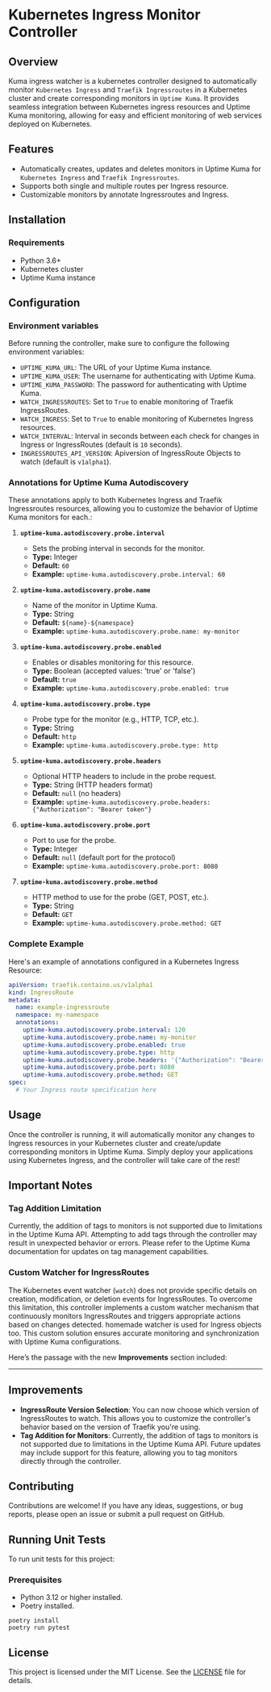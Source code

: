 # Kubernetes Ingress Monitor Controller

## Overview

Kuma ingress watcher is a kubernetes controller designed to automatically monitor `Kubernetes Ingress` and `Traefik Ingressroutes` in a Kubernetes cluster and create corresponding monitors in `Uptime Kuma`. It provides seamless integration between Kubernetes ingress resources and Uptime Kuma monitoring, allowing for easy and efficient monitoring of web services deployed on Kubernetes.

## Features

- Automatically creates, updates and deletes monitors in Uptime Kuma for `Kubernetes Ingress` and `Traefik Ingressroutes`.
- Supports both single and multiple routes per Ingress resource.
- Customizable monitors by annotate Ingressroutes and Ingress.

## Installation

### Requirements

- Python 3.6+
- Kubernetes cluster
- Uptime Kuma instance


## Configuration

### Environment variables
Before running the controller, make sure to configure the following environment variables:

- `UPTIME_KUMA_URL`: The URL of your Uptime Kuma instance.
- `UPTIME_KUMA_USER`: The username for authenticating with Uptime Kuma.
- `UPTIME_KUMA_PASSWORD`: The password for authenticating with Uptime Kuma.
- `WATCH_INGRESSROUTES`: Set to `True` to enable monitoring of Traefik IngressRoutes.
- `WATCH_INGRESS`: Set to `True` to enable monitoring of Kubernetes Ingress resources.
- `WATCH_INTERVAL`: Interval in seconds between each check for changes in Ingress or IngressRoutes (default is `10` seconds).
- `INGRESSROUTES_API_VERSION`: Apiversion of IngressRoute Objects to watch (default is `v1alpha1`).

### Annotations for Uptime Kuma Autodiscovery

These annotations apply to both Kubernetes Ingress and Traefik Ingressroutes resources, allowing you to customize the behavior of Uptime Kuma monitors for each.:

1. **`uptime-kuma.autodiscovery.probe.interval`**
   - Sets the probing interval in seconds for the monitor.
   - **Type:** Integer
   - **Default:** `60`
   - **Example:** `uptime-kuma.autodiscovery.probe.interval: 60`

2. **`uptime-kuma.autodiscovery.probe.name`**
   - Name of the monitor in Uptime Kuma.
   - **Type:** String
   - **Default:** `${name}-${namespace}`
   - **Example:** `uptime-kuma.autodiscovery.probe.name: my-monitor`

3. **`uptime-kuma.autodiscovery.probe.enabled`**
   - Enables or disables monitoring for this resource.
   - **Type:** Boolean (accepted values: 'true' or 'false')
   - **Default:** `true`
   - **Example:** `uptime-kuma.autodiscovery.probe.enabled: true`

4. **`uptime-kuma.autodiscovery.probe.type`**
   - Probe type for the monitor (e.g., HTTP, TCP, etc.).
   - **Type:** String
   - **Default:** `http`
   - **Example:** `uptime-kuma.autodiscovery.probe.type: http`

5. **`uptime-kuma.autodiscovery.probe.headers`**
   - Optional HTTP headers to include in the probe request.
   - **Type:** String (HTTP headers format)
   - **Default:** `null` (no headers)
   - **Example:** `uptime-kuma.autodiscovery.probe.headers: {"Authorization": "Bearer token"}`

6. **`uptime-kuma.autodiscovery.probe.port`**
   - Port to use for the probe.
   - **Type:** Integer
   - **Default:** `null` (default port for the protocol)
   - **Example:** `uptime-kuma.autodiscovery.probe.port: 8080`

7. **`uptime-kuma.autodiscovery.probe.method`**
   - HTTP method to use for the probe (GET, POST, etc.).
   - **Type:** String
   - **Default:** `GET`
   - **Example:** `uptime-kuma.autodiscovery.probe.method: GET`

### Complete Example

Here's an example of annotations configured in a Kubernetes Ingress Resource:

```yaml
apiVersion: traefik.containo.us/v1alpha1
kind: IngressRoute
metadata:
  name: example-ingressroute
  namespace: my-namespace
  annotations:
    uptime-kuma.autodiscovery.probe.interval: 120
    uptime-kuma.autodiscovery.probe.name: my-monitor
    uptime-kuma.autodiscovery.probe.enabled: true
    uptime-kuma.autodiscovery.probe.type: http
    uptime-kuma.autodiscovery.probe.headers: '{"Authorization": "Bearer token"}'
    uptime-kuma.autodiscovery.probe.port: 8080
    uptime-kuma.autodiscovery.probe.method: GET
spec:
  # Your Ingress route specification here
```


## Usage

Once the controller is running, it will automatically monitor any changes to Ingress resources in your Kubernetes cluster and create/update corresponding monitors in Uptime Kuma. Simply deploy your applications using Kubernetes Ingress, and the controller will take care of the rest!

## Important Notes

### Tag Addition Limitation

Currently, the addition of tags to monitors is not supported due to limitations in the Uptime Kuma API. Attempting to add tags through the controller may result in unexpected behavior or errors. Please refer to the Uptime Kuma documentation for updates on tag management capabilities.

### Custom Watcher for IngressRoutes

The Kubernetes event watcher (`watch`) does not provide specific details on creation, modification, or deletion events for IngressRoutes. To overcome this limitation, this controller implements a custom watcher mechanism that continuously monitors IngressRoutes and triggers appropriate actions based on changes detected. homemade watcher is used for Ingress objects too. This custom solution ensures accurate monitoring and synchronization with Uptime Kuma configurations.

Here’s the passage with the new **Improvements** section included:

---

## Improvements

- **IngressRoute Version Selection**: You can now choose which version of IngressRoutes to watch. This allows you to customize the controller's behavior based on the version of Traefik you're using.
- **Tag Addition for Monitors**: Currently, the addition of tags to monitors is not supported due to limitations in the Uptime Kuma API. Future updates may include support for this feature, allowing you to tag monitors directly through the controller.


## Contributing

Contributions are welcome! If you have any ideas, suggestions, or bug reports, please open an issue or submit a pull request on GitHub.

## Running Unit Tests

To run unit tests for this project:

### Prerequisites

- Python 3.12 or higher installed.
- Poetry installed.

````
poetry install
poetry run pytest
````

## License

This project is licensed under the MIT License. See the [LICENSE](LICENSE) file for details.